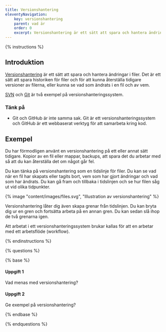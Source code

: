 ```yaml
---
title: Versionshantering
eleventyNavigation:
    key: versionshantering
    parent: vad är
    order: 0
    excerpt: Versionshantering är ett sätt att spara och hantera ändringar i filer.
---
```


{% instructions %}

## Introduktion

[Versionshantering](https://sv.wikipedia.org/wiki/Versionshantering) är ett sätt att spara och hantera ändringar i filer. Det är ett sätt att spara historiken för filer och för att kunna återställa tidigare versioner av filerna, eller kunna se vad som ändrats i en fil och av vem.

[SVN](https://sv.wikipedia.org/wiki/Apache_Subversion) och [Git](<https://sv.wikipedia.org/wiki/Git_(datorprogram)>) är två exempel på versionshanteringssystem.

### Tänk på

-   Git och GitHub är inte samma sak. Git är ett versionshanteringssystem och GitHub är ett webbaserat verktyg för att samarbeta kring kod.

## Exempel

Du har förmodligen använt en versionshantering på ett eller annat sätt tidigare. Kopior av en fil eller mappar, backups, att spara det du arbetar med så att du kan återställa det om något går fel.

Du kan tänka på versionshantering som en tidslinje för filer. Du kan se vad när en fil har skapats eller tagits bort, vem som har gjort ändringar och vad som har ändrats. Du kan gå fram och tillbaka i tidslinjen och se hur filen såg ut vid olika tidpunkter.

{% image "content/images/files.svg", "Illustration av versionshantering" %}

Versionshantering låter dig även skapa grenar från tidslinjen. Du kan bryta dig ur en gren och fortsätta arbeta på en annan gren. Du kan sedan slå ihop de två grenarna igen.

Att arbetat i ett versionshanteringssystem brukar kallas för att en arbetar med ett arbetsflöde (workflow).

{% endinstructions %}

{% questions %}

{% base %}

#### Uppgift 1

Vad menas med versionshantering?

#### Uppgift 2

Ge exempel på versionshantering?

{% endbase %}

{% endquestions %}

